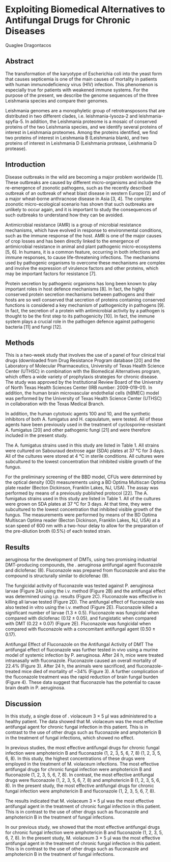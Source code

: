 # Exploiting Biomedical Alternatives to Antifungal Drugs for Chronic Diseases
Quaglee Dragontacos


## Abstract
The transformation of the karyotype of Escherichia coli into the yeast form that causes septicemia is one of the main causes of mortality in patients with human immunodeficiency virus (HIV) infection. This phenomenon is especially true for patients with weakened immune systems. For the purpose of the present, we describe the genome sequences of the three Leishmania species and compare their genomes.

Leishmania genomes are a monophyletic group of retrotransposons that are distributed in two different clades, i.e. leishmania-lysoza-2 and leishmania-spyfia-5. In addition, the Leishmania proteome is a mosaic of conserved proteins of the two Leishmania species, and we identify several proteins of interest in Leishmania proteomes. Among the proteins identified, we find two proteins of interest in Leishmania B (Leishmania blank), and two proteins of interest in Leishmania D (Leishmania protease, Leishmania D protease).


## Introduction
Disease outbreaks in the wild are becoming a major problem worldwide [1]. These outbreaks are caused by different micro-organisms and include the re-emergence of zoonotic pathogens, such as the recently described outbreak of an outbreak of wheat blast disease in western Europe [2] and of a major wheat-borne anthracnose disease in Asia [3, 4]. The complex zoonotic micro-ecological scenario has shown that such outbreaks are unlikely to occur again, and it is important to study the consequences of such outbreaks to understand how they can be avoided.

Antimicrobial resistance (AMR) is a group of microbial resistance mechanisms, which have evolved in response to environmental conditions, such as the immune response of the host. AMR is one of the major causes of crop losses and has been directly linked to the emergence of antimicrobial resistance in animal and plant pathogenic micro-ecosystems [5, 6]. In humans, it is a common feature, occurring in both infections and immune responses, to cause life-threatening infections. The mechanisms used by pathogenic organisms to overcome these mechanisms are complex and involve the expression of virulence factors and other proteins, which may be important factors for resistance [7].

Protein secretion by pathogenic organisms has long been known to play important roles in host defence mechanisms [8]. In fact, the highly conserved protein secretion mechanisms between pathogens and their hosts are so well conserved that secretion of proteins containing conserved functions is considered a key mechanism of pathogenicity in pathogens [9]. In fact, the secretion of a protein with antimicrobial activity by a pathogen is thought to be the first step to its pathogenicity [10]. In fact, the immune system plays a crucial role in the pathogen defence against pathogenic bacteria [11] and fungi [12].


## Methods
This is a two-week study that involves the use of a panel of four clinical trial drugs (downloaded from Drug Resistance Program database [20] and the Laboratory of Molecular Pharmaceutics, University of Texas Health Science Center (UTHSC) in combination with the Biomedical Alternatives program, which offers a wide variety of prophylaxis strategies for chronic disease. The study was approved by the Institutional Review Board of the University of North Texas Health Sciences Center (IRB number: 2009-019-01). In addition, the human brain microvascular endothelial cells (hBMEC) model was performed by the University of Texas Health Science Center (UTHSC) in collaboration with the Texas Medical Branch.

In addition, the human cytotoxic agents 100 and 10, and the synthetic inhibitors of both A. fumigatus and H. capsulatum, were tested. All of these agents have been previously used in the treatment of cyclosporine-resistant A. fumigatus [20] and other pathogenic fungi [21] and were therefore included in the present study.

The A. fumigatus strains used in this study are listed in Table 1. All strains were cultured on Sabouraud dextrose agar (SDA) plates at 37 °C for 3 days. All of the cultures were stored at 4 °C in sterile conditions. All cultures were subcultured to the lowest concentration that inhibited visible growth of the fungus.

For the preliminary screening of the BBD model, CFUs were determined by the optical density (OD) measurements using a BD Optima Multiscan Optima plate reader (Becton Dickinson, Franklin Lakes, NJ, USA). The assay was performed by means of a previously published protocol [22]. The A. fumigatus strains used in this study are listed in Table 1. All of the cultures were grown on SDA plates at 37 °C for 3 days. At that time, they were subcultured to the lowest concentration that inhibited visible growth of the fungus. The measurements were performed by means of the BD Optima Multiscan Optima reader (Becton Dickinson, Franklin Lakes, NJ, USA) at a scan speed of 600 nm with a two-hour delay to allow for the preparation of the pre-dilution broth (0.5%) of each tested strain.


## Results
aeruginosa for the development of DMTs, using two promising industrial DMT-producing compounds, the . aeruginosa antifungal agent fluconazole and diclofenac (8). Fluconazole was prepared from fluconazole and also the compound is structurally similar to diclofenac (9).

The fungicidal activity of fluconazole was tested against P. aeruginosa larvae (Figure 2A) using the i.v. method (Figure 2B) and the antifungal effect was determined using i.p. results (Figure 2C). Fluconazole was effective in killing all larvae tested (Figure 2D). The antifungal effect of fluconazole was also tested in vitro using the i.v. method (Figure 2E). Fluconazole killed a significant number of larvae (1.3 ± 0.5). Fluconazole was fungicidal when compared with diclofenac (0.12 ± 0.05), and fungistatic when compared with DMT (0.22 ± 0.07) (Figure 2E). Fluconazole was fungicidal when compared with fluconazole with a concomitant antifungal agent (0.50 ± 0.17).

Antifungal Effect of Fluconazole on the Antifungal Activity of DMT
The antifungal effect of fluconazole was further tested in vivo using a murine model of systemic infection by P. aeruginosa. After 24 h, mice were treated intranasally with fluconazole. Fluconazole caused an overall mortality of 22.4% (Figure 3). After 24 h, the animals were sacrificed, and fluconazole-treated mice died of mortality of ~34% (Figure 3). A further complication of the fluconazole treatment was the rapid reduction of brain fungal burden (Figure 4). These data suggest that fluconazole has the potential to cause brain death in P. aeruginosa.


## Discussion
In this study, a single dose of . violaceum 3 × 5 µl was administered to a healthy patient. The data showed that M. violaceum was the most effective antifungal agent for chronic fungal infection in this patient. This is in contrast to the use of other drugs such as fluconazole and amphotericin B in the treatment of fungal infections, which showed no effect.

In previous studies, the most effective antifungal drugs for chronic fungal infection were amphotericin B and fluconazole (1, 2, 3, 5, 6, 7, 8) (1, 2, 3, 5, 6, 8). In this study, the highest concentrations of these drugs were employed in the treatment of M. violaceum infections. The most effective antifungal drugs for chronic fungal infection were amphotericin B and fluconazole (1, 2, 3, 5, 6, 7, 8). In contrast, the most effective antifungal drugs were fluconazole (1, 2, 3, 5, 6, 7, 8) and amphotericin B (1, 2, 3, 5, 6, 8). In the present study, the most effective antifungal drugs for chronic fungal infection were amphotericin B and fluconazole (1, 2, 3, 5, 6, 7, 8).

The results indicated that M. violaceum 3 × 5 µl was the most effective antifungal agent in the treatment of chronic fungal infection in this patient. This is in contrast to the use of other drugs such as fluconazole and amphotericin B in the treatment of fungal infections.

In our previous study, we showed that the most effective antifungal drugs for chronic fungal infection were amphotericin B and fluconazole (1, 2, 3, 5, 6, 7, 8). In the present study, M. violaceum 3 × 5 µl was the most effective antifungal agent in the treatment of chronic fungal infection in this patient. This is in contrast to the use of other drugs such as fluconazole and amphotericin B in the treatment of fungal infections.
